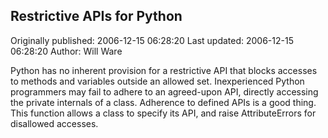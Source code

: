 ## Restrictive APIs for Python 
Originally published: 2006-12-15 06:28:20 
Last updated: 2006-12-15 06:28:20 
Author: Will Ware 
 
Python has no inherent provision for a restrictive API that blocks accesses to methods and variables outside an allowed set. Inexperienced Python programmers may fail to adhere to an agreed-upon API, directly accessing the private internals of a class. Adherence to defined APIs is a good thing. This function allows a class to specify its API, and raise AttributeErrors for disallowed accesses.